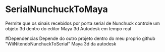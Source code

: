# SerialNunchuckToMaya
Permite que os sinais recebidos por porta serial de Nunchuck controle um objeto 3d dentro do editor Maya 3d Autodesk em tempo real

#Dependencias
Depende do outro projeto dentro do meu proprio github "WiiNitendoNunchuckToSerial" 
Maya 3d da autodesk
